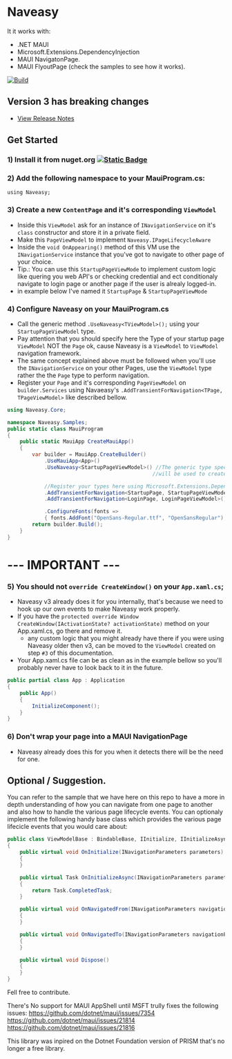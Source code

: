 # Naveasy
It it works with:
- .NET MAUI
- Microsoft.Extensions.DependencyInjection
- MAUI NavigatonPage.
- MAUI FlyoutPage (check the samples to see how it works).

[![Build](https://github.com/naveasy/Naveasy/actions/workflows/CI.yml/badge.svg)](https://github.com/naveasy/Naveasy/actions/workflows/CI.yml)

## Version 3 has breaking changes
- [View Release Notes](./ReleaseNotes.md)

## Get Started

### 1) Install it from nuget.org [![Static Badge](https://img.shields.io/badge/Naveasy-%20nuget.org-%20%23097ABB?link=https%3A%2F%2Fwww.nuget.org%2Fpackages%2FNaveasy)](https://www.nuget.org/packages/Naveasy)


### 2) Add the following namespace to your MauiProgram.cs:  
```using Naveasy;```

### 3) Create a new `ContentPage` and it's corresponding `ViewModel`
   - Inside this `ViewModel` ask for an instance of `INavigationService` on it's `class` constructor and store it in a private field.
   - Make this `PageViewModel` to implement `Naveasy.IPageLifecycleAware`
   - Inside the `void OnAppearing()` method of this VM use the `INavigationService` instance that you've got to navigate to other page of your choice.
   - Tip.: You can use this `StartupPageViewMode` to implement custom logic like quering you web API's or checking credential and ect conditionaly navigate to login page or another page if the user is alrealy logged-in.
   - in example below I've named it `StartupPage` & `StartupPageViewMode`

### 4) Configure Naveasy on your MauiProgram.cs
   - Call the generic method `.UseNaveasy<TViewModel>();` using your `StartupPageViewModel` type.
   - Pay attention that you should specify here the Type of your startup page `ViewModel` NOT the `Page` ok, cause Naveasy is a `ViewModel` to `ViewModel` navigation framework.
   - The same concept explained above must be followed when you'll use the `INavigationService` on your other Pages, use the `ViewModel` type rather the the `Page` type to perform navigation. 
   - Register your `Page` and it's corresponding `PageViewModel` on `builder.Services` using Navaeasy's `.AddTransientForNavigation<TPage, TPageViewModel>` like described bellow.
```csharp
using Naveasy.Core;

namespace Naveasy.Samples;
public static class MauiProgram
{
    public static MauiApp CreateMauiApp()
    {
        var builder = MauiApp.CreateBuilder()
            .UseMauiApp<App>()
            .UseNaveasy<StartupPageViewModel>() //The generic type specified in builder.UseNaveasy<T>()
                                               //will be used to create a new window and navigate to it StartupPageViewModel

            //Register your types here using Microsoft.Extensions.DependecyInjection's container
            .AddTransientForNavigation<StartupPage, StartupPageViewModel>()
            .AddTransientForNavigation<LoginPage, LoginPageViewModel>();

            .ConfigureFonts(fonts =>
            { fonts.AddFont("OpenSans-Regular.ttf", "OpenSansRegular"); });
        return builder.Build();
    }
}
```

# --- IMPORTANT ---
### 5) You should not `override CreateWindow()` on your `App.xaml.cs`;
    
- Naveasy v3 already does it for you internally, that's because we need to hook up our own events to make Naveasy work properly.
- If you have the `protected override Window CreateWindow(IActivationState? activationState)` method on your App.xaml.cs, go there and remove it.
    - any custom logic that you might already have there if you were using Naveasy older then v3, can be moved to the `ViewModel` created on step `#3` of this documentation.
- Your App.xaml.cs file can be as clean as in the example bellow so you'll probably never have to look back to it in the future.

```csharp
public partial class App : Application
{
    public App()
    {
        InitializeComponent();
    }
}
```

### 6) Don't wrap your page into a MAUI NavigationPage
- Naveasy already does this for you when it detects there will be the need for one.
  
## Optional / Suggestion.
You can refer to the sample that we have here on this repo to have a more in depth understanding of how you can navigate from one page to another and also how to handle the various page lifecycle events.
You can optionaly implement the following handy base class which provides the various page lifecicle events that you would care about:

```csharp
public class ViewModelBase : BindableBase, IInitialize, IInitializeAsync, INavigatedAware, IDisposable
{
    public virtual void OnInitialize(INavigationParameters parameters)
    {
    }

    public virtual Task OnInitializeAsync(INavigationParameters parameters)
    {
        return Task.CompletedTask;
    }

    public virtual void OnNavigatedFrom(INavigationParameters navigationParameters)
    {
    }

    public virtual void OnNavigatedTo(INavigationParameters navigationParameters)
    {
    }

    public virtual void Dispose()
    {
    }
}
```

Fell free to contribute.

There's No support for MAUI AppShell until MSFT trully fixes the following issues:
https://github.com/dotnet/maui/issues/7354
https://github.com/dotnet/maui/issues/21814
https://github.com/dotnet/maui/issues/21816

This library was inpired on the Dotnet Foundation version of PRISM that's no longer a free library.
